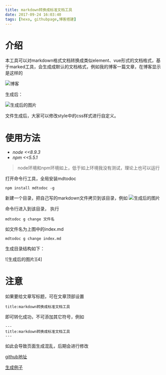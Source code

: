 ```yaml
---
title: markdown转换成标准文档工具
date: 2017-09-24 16:03:40
tags: [hexo, githubpage,博客搭建]
---
```

# 介绍

本工具可以对markdown格式文档转换成类似element、vue形式的文档格式，基于marked工具，会生成成默认的文档格式，例如我的博客一篇文章，在博客显示是这样的

![博客][1]

生成后：

![生成后的图片][2]

文件生成后，大家可以修改style中的css样式进行自定义。


# 使用方法

- *node <<8.9.3*
- *npm  <<5.5.1*

> node环境和npm环境如上，低于如上环境我没有测试，理论上也可以运行

打开命令行工具，全局安装mdtodoc
```shell
npm install mdtodoc -g
```

新建一个目录，把自己写的markdown文件拷贝到该目录，例如
![生成后的图片][3]

命令行进入到该目录，
执行
```shell
mdtodoc g change 文件名
```
如文件名为上图中的index.md
```shell
mdtodoc g change index.md
```
生成目录结构如下：

![生成后的图片][4]

# 注意

如果要给文章写标题，可在文章顶部设置
```
title:markdown转换成标准文档工具
```
即可转化成功，不可添加其它符号，例如
```
---
title:markdown转换成标准文档工具
---
```
如此会导致页面生成混乱，后期会进行修改

[github地址](https://github.com/xuzhongpeng/mdtodoc)

[生成例子](http://www.xuzhongpeng.top/myhtml/webpack%E6%9E%84%E5%BB%BAvue%E9%A1%B9%E7%9B%AE.html)

[1]:http://www.xuzhongpeng.top/images/mdtodoc/eg2.png "eg2"
[2]:http://www.xuzhongpeng.top/images/mdtodoc/eg1.png "eg1"
[3]:http://www.xuzhongpeng.top/images/mdtodoc/eg3.png "eg3"
[3]:http://www.xuzhongpeng.top/images/mdtodoc/eg4.png "eg4"